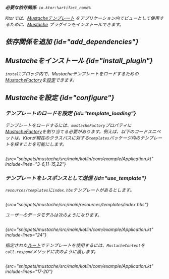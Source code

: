 [//]: # (title: マスタッシュ)

<show-structure for="chapter" depth="2"/>
<primary-label ref="server-plugin"/>

[mustache_factory]: http://spullara.github.io/mustache/apidocs/com/github/mustachejava/MustacheFactory.html

<var name="plugin_name" value="Mustache"/>
<var name="package_name" value="io.ktor.server.mustache"/>
<var name="artifact_name" value="ktor-server-mustache"/>

<tldr>
<p>
<b>必要な依存関係</b>: <code>io.ktor:%artifact_name%</code>
</p>
<var name="example_name" value="mustache"/>
<include from="lib.topic" element-id="download_example"/>
<include from="lib.topic" element-id="native_server_not_supported"/>
</tldr>

Ktorでは、[Mustacheテンプレート](https://github.com/spullara/mustache.java) をアプリケーション内でビューとして使用するために、[Mustache](https://api.ktor.io/ktor-server/ktor-server-plugins/ktor-server-mustache/io.ktor.server.mustache/-mustache) プラグインをインストールできます。

## 依存関係を追加 {id="add_dependencies"}

<include from="lib.topic" element-id="add_ktor_artifact_intro"/>
<include from="lib.topic" element-id="add_ktor_artifact"/>

## Mustacheをインストール {id="install_plugin"}

<include from="lib.topic" element-id="install_plugin"/>

`install`ブロック内で、Mustacheテンプレートをロードするための[MustacheFactory][mustache_factory]を[設定](#template_loading)できます。

## Mustacheを設定 {id="configure"}
### テンプレートのロードを設定 {id="template_loading"}
テンプレートをロードするには、`mustacheFactory`プロパティに[MustacheFactory][mustache_factory]を割り当てる必要があります。例えば、以下のコードスニペットは、Ktorが現在のクラスパスに対する`templates`パッケージ内のテンプレートを探すことを可能にします。
```kotlin
```
{src="snippets/mustache/src/main/kotlin/com/example/Application.kt" include-lines="3-6,11-15,22"}

### テンプレートをレスポンスとして送信 {id="use_template"}
`resources/templates`に`index.hbs`テンプレートがあるとします。
```html
```
{src="snippets/mustache/src/main/resources/templates/index.hbs"}

ユーザーのデータモデルは次のようになります。
```kotlin
```
{src="snippets/mustache/src/main/kotlin/com/example/Application.kt" include-lines="24"}

指定された[ルート](server-routing.md)でテンプレートを使用するには、`MustacheContent`を`call.respond`メソッドに次のように渡します。
```kotlin
```
{src="snippets/mustache/src/main/kotlin/com/example/Application.kt" include-lines="17-20"}